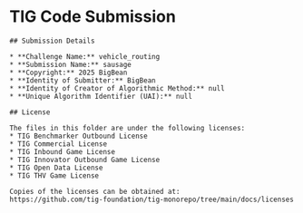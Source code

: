 # TIG Code Submission

    ## Submission Details

    * **Challenge Name:** vehicle_routing
    * **Submission Name:** sausage
    * **Copyright:** 2025 BigBean
    * **Identity of Submitter:** BigBean
    * **Identity of Creator of Algorithmic Method:** null
    * **Unique Algorithm Identifier (UAI):** null

    ## License

    The files in this folder are under the following licenses:
    * TIG Benchmarker Outbound License
    * TIG Commercial License
    * TIG Inbound Game License
    * TIG Innovator Outbound Game License
    * TIG Open Data License
    * TIG THV Game License

    Copies of the licenses can be obtained at:  
    https://github.com/tig-foundation/tig-monorepo/tree/main/docs/licenses